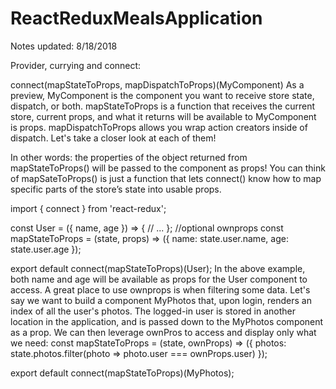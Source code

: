 # ReactReduxMealsApplication


Notes updated:
8/18/2018

Provider, currying and connect:


connect(mapStateToProps, mapDispatchToProps)(MyComponent)
As a preview, MyComponent is the component you want to receive store state, dispatch, or both. mapStateToProps is a function that receives the current store, current props, and what it returns will be available to MyComponent is props. mapDispatchToProps allows you wrap action creators inside of dispatch. Let's take a closer look at each of them!

In other words: the properties of the object returned from mapStateToProps() will be passed to the component as props! You can think of mapSateToProps() is just a function that lets connect() know how to map specific parts of the store’s state into usable props.

import { connect } from 'react-redux';

const User = ({ name, age }) => {
  // ...
};
//optional ownprops
const mapStateToProps = (state, props) => ({
  name: state.user.name,
  age: state.user.age
});



export default connect(mapStateToProps)(User);
In the above example, both name and age will be available as props for the User component to access.
A great place to use ownprops is when filtering some data. Let's say we want to build a component MyPhotos that, upon login, renders an index of all the user's photos. The logged-in user is stored in another location in the application, and is passed down to the MyPhotos component as a prop. We can then leverage ownPros to access and display only what we need:
const mapStateToProps = (state, ownProps) => ({
  photos: state.photos.filter(photo => photo.user === ownProps.user)
});

export default connect(mapStateToProps)(MyPhotos);
